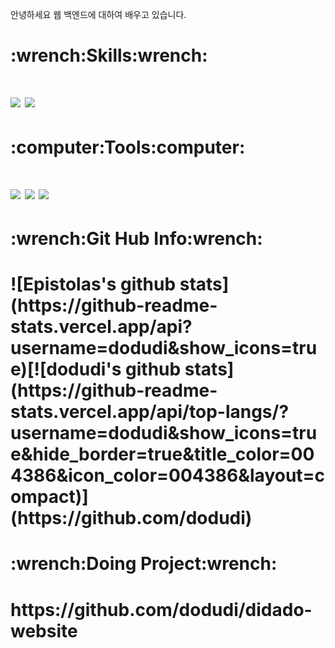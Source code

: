 안녕하세요 웹 백엔드에 대하여 배우고 있습니다.

<h1>:wrench:Skills:wrench:<h1>
  <img src="https://img.shields.io/badge/Java-007396?style=flat-square&logo=Java&logoColor=white"/> <img src="https://img.shields.io/badge/Springboot-007396?style=flat-square&logo=springboot&logoColor=white"/> 
<h1>:computer:Tools:computer:<h1>
<img src="https://img.shields.io/badge/Github-181717?style=flat-square&logo=GitHub&logoColor=white"/> <img src="https://img.shields.io/badge/MySQL-4479A1?style=flat-square&logo=MySQL&logoColor=white"/> <img src="https://img.shields.io/badge/Docker-007396?style=flat-square&logo=docker&logoColor=white"/>
<h1>:wrench:Git Hub Info:wrench:<h1>
![Epistolas's github stats](https://github-readme-stats.vercel.app/api?username=dodudi&show_icons=true)[![dodudi's github stats](https://github-readme-stats.vercel.app/api/top-langs/?username=dodudi&show_icons=true&hide_border=true&title_color=004386&icon_color=004386&layout=compact)](https://github.com/dodudi)
  
<h1>:wrench:Doing Project:wrench:<h1>
https://github.com/dodudi/didado-website
